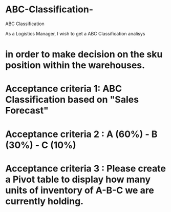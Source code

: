 # ABC-Classification-

ABC Classification 

As a Logistics Manager, I wish to get a ABC Classification analisys 

#    in order to make decision on the sku position within the warehouses.

# Acceptance criteria 1: ABC Classification based on "Sales Forecast"
# Acceptance criteria 2 : A (60%) - B (30%) - C (10%)
# Acceptance criteria 3 : Please create a Pivot table to display how many units of inventory of A-B-C we are currently holding.
